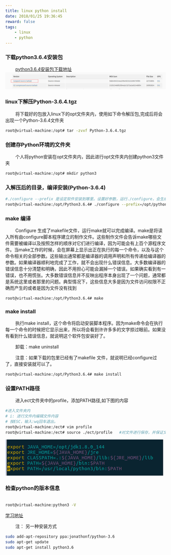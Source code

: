 ```yaml
---
title: linux python install
date: 2018/01/25 19:36:45
reward: false
tags:
    - linux
    - python
---
```


### 下载python3.6.4安装包

&nbsp;&nbsp;&nbsp;&nbsp;&nbsp;&nbsp;&nbsp;&nbsp;[python3.6.4安装包下载地址](https://www.python.org/downloads/release/python-364/ "python downloads")
![ServerConfguration](https://github.com/ChenAdminChen/1996_imgs/blob/master/blog_img/python/python-download.png?raw=true)

### linux下解压Python-3.6.4.tgz

&nbsp;&nbsp;&nbsp;&nbsp;&nbsp;&nbsp;&nbsp;&nbsp;将下载好的包放入linux下的opt文件夹内，使用如下命令解压包,完成后将会出现一个Python-3.6.4文件夹

``` bash
root@virtual-machine:/opt# tar -zvxf Python-3.6.4.tgz
```

### 创建存Python环境的文件夹

&nbsp;&nbsp;&nbsp;&nbsp;&nbsp;&nbsp;&nbsp;&nbsp;个人将python安装在opt文件夹内，因此进行opt文件夹内创建python3文件夹

``` bash
root@virtual-machine:/opt# mkdir python3
```

### 入解压后的目录，编译安装(Python-3.6.4)

``` bash
#./configure --prefix 是设定软件安装到哪里。设置好参数，运行./configure，会生成makefile文件#
root@virtual-machine:/opt/Python3.6.4# ./configure --prefix=/opt/python3
```

### make 编译
&nbsp;&nbsp;&nbsp;&nbsp;&nbsp;&nbsp;&nbsp;&nbsp;Configure 生成了makefile文件，运行make就可以完成编译。make是将读入所有由configure脚本程序建立的制作文件。这些制作文件会告诉make哪些文件需要被编译以及按照怎样的顺序对它们进行编译，因为可能会有上百个源程序文件。当make工作的时候，会在屏幕上显示出正在执行的每一个命令，以及与这个命令相关的全部参数。这些输出通常都是编译器的调用声明和所有传递给编译器的参数。如果编译器顺利地完成了工作，就不会出现什么错误信息。大多数编译器的错误信息十分清楚和明确，因此不用担心可能会漏掉一个错误。如果确实看到有一错误，也不用慌张。大多数错误信息并不反映出程序本身出现了一个问题，通常都是系统这里或者那里的问题。典型情况下，这些信息大多是因为文件访问权限不正确而产生的或者是因为文件没有找到

``` bash
root@virtual-machine:/opt/Python3.6.4# make
```

### make install

&nbsp;&nbsp;&nbsp;&nbsp;&nbsp;&nbsp;&nbsp;&nbsp;执行make install，这个命令将启动安装脚本程序。因为make命令会在执行每一个命令的时候把它显示出来，所以将会看到许许多多的文字掠过眼前。如果没有看到什么错误信息，就说明这个软件包安装好了。

&nbsp;&nbsp;&nbsp;&nbsp;&nbsp;&nbsp;&nbsp;&nbsp;卸载：make uninstall

&nbsp;&nbsp;&nbsp;&nbsp;&nbsp;&nbsp;&nbsp;&nbsp;注意：如果下载的包里已经有了makefile 文件，就说明已经configure过了，直接安装就可以了。

``` bash
root@virtual-machine:/opt/Python3.6.4# make install
```

### 设置PATH路径

&nbsp;&nbsp;&nbsp;&nbsp;&nbsp;&nbsp;&nbsp;&nbsp;进入ect文件夹中的profile，添加PATH路径,如下图的内容

``` bash
#进入文件夹内
# i: 进行文件内编辑文件内容   
# 按ESC，输入:wq回车退出。
root@virtual-machine:/ect# vim profile
root@virtual-machine:/ect# source ./ect/profile   #对文件进行保存，并保证文件内容生效

```

![ServerConfguration](https://github.com/ChenAdminChen/1996_imgs/blob/master/blog_img/python/linux-python-1.png?raw=true)

### 检查python的版本信息

``` bash

root@virtual-machine:python3 -V

```

[学习地址](http://www.cnblogs.com/kimyeee/p/7250560.html "网址")

&nbsp;&nbsp;&nbsp;&nbsp;&nbsp;&nbsp;&nbsp;&nbsp;注： 另一种安装方式

``` bash
sudo add-apt-repository ppa:jonathonf/python-3.6
sudo apt-get update
sudo apt-get install python3.6
```